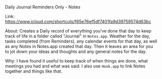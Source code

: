Daily Journal Reminders Only - Notes

Link: https://www.icloud.com/shortcuts/f65e76ef5df7401fa9d39759574d63bc

About: Creates a Daily record of everything you've done that day to keep track of life in a folder called "Journal" in `Notes.app`.  Weather for the day, tasks completed (from Reminders), any calendar events for that day, as well as any Notes in Notes.app created that day.  Then it leaves an area for you to jot down your ideas and thoughts and any general notes for the day.

Why:  I have found it useful to keep track of when things are done, what meetings you had and what was said.  I also use `Hook.app` to link Notes together and things like that.